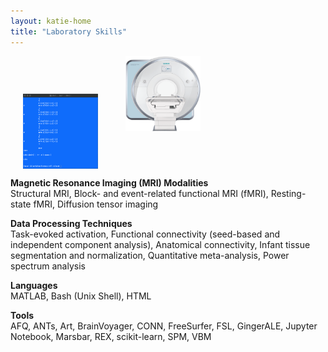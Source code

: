 ```yaml
---
layout: katie-home
title: "Laboratory Skills"
---
```

  
<img align="middle" src="/images/bash_term.png" width="120" height="120" hspace="20" />
<img src="/images/Skyra-MRI-no-background[1].png" width="120" height="120" hspace="20" />
<br/>

<span style="font-weight: bold; font-size:1em;">Magnetic Resonance Imaging (MRI) Modalities</span>  
Structural MRI, Block- and event-related functional MRI (fMRI), Resting-state fMRI, Diffusion tensor imaging  

<span style="font-weight: bold; font-size:1em;">Data Processing Techniques</span>  
Task-evoked activation, Functional connectivity (seed-based and independent component analysis), Anatomical connectivity, Infant tissue segmentation and normalization, Quantitative meta-analysis, Power spectrum analysis  

<span style="font-weight: bold; font-size:1em;">Languages</span>  
MATLAB, Bash (Unix Shell), HTML  

<span style="font-weight: bold; font-size:1em;">Tools</span>  
AFQ, ANTs, Art, BrainVoyager, CONN, FreeSurfer, FSL, GingerALE, Jupyter Notebook, Marsbar, REX, scikit-learn, SPM, VBM

<!--
<img align="right" src="/images/Skyra-MRI-no-background[1].png" width="120" height="120" hspace="20" />
<img align="right" src="/images/bash_term.png" width="120" height="120" hspace="20" />
-->
